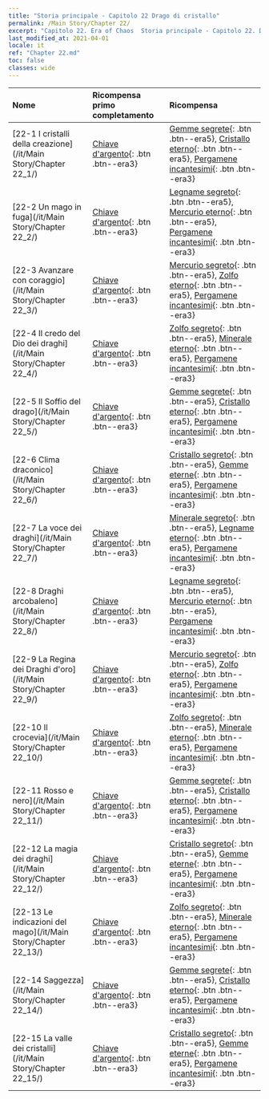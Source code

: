 ```yaml
---
title: "Storia principale - Capitolo 22 Drago di cristallo"
permalink: /Main Story/Chapter 22/
excerpt: "Capitolo 22. Era of Chaos  Storia principale - Capitolo 22. Drago di cristallo"
last_modified_at: 2021-04-01
locale: it
ref: "Chapter 22.md"
toc: false
classes: wide
---
```


  | Nome |  Ricompensa primo completamento | Ricompensa |
  |:------------|:------------|:------------| 
  | [22-1 I cristalli della creazione](/it/Main Story/Chapter 22_1/) | [Chiave d'argento](/it/Items/con_693/){: .btn .btn--era3} | [Gemme segrete](/it/Items/mat_79/){: .btn .btn--era5}, [Cristallo eterno](/it/Items/mat_73/){: .btn .btn--era5}, [Pergamene incantesimi](/it/Items/con_694/){: .btn .btn--era3} |
  | [22-2 Un mago in fuga](/it/Main Story/Chapter 22_2/) | [Chiave d'argento](/it/Items/con_693/){: .btn .btn--era3} | [Legname segreto](/it/Items/mat_76/){: .btn .btn--era5}, [Mercurio eterno](/it/Items/mat_70/){: .btn .btn--era5}, [Pergamene incantesimi](/it/Items/con_694/){: .btn .btn--era3} |
  | [22-3 Avanzare con coraggio](/it/Main Story/Chapter 22_3/) | [Chiave d'argento](/it/Items/con_693/){: .btn .btn--era3} | [Mercurio segreto](/it/Items/mat_77/){: .btn .btn--era5}, [Zolfo eterno](/it/Items/mat_71/){: .btn .btn--era5}, [Pergamene incantesimi](/it/Items/con_694/){: .btn .btn--era3} |
  | [22-4 Il credo del Dio dei draghi](/it/Main Story/Chapter 22_4/) | [Chiave d'argento](/it/Items/con_693/){: .btn .btn--era3} | [Zolfo segreto](/it/Items/mat_78/){: .btn .btn--era5}, [Minerale eterno](/it/Items/mat_68/){: .btn .btn--era5}, [Pergamene incantesimi](/it/Items/con_694/){: .btn .btn--era3} |
  | [22-5 Il Soffio del drago](/it/Main Story/Chapter 22_5/) | [Chiave d'argento](/it/Items/con_693/){: .btn .btn--era3} | [Gemme segrete](/it/Items/mat_79/){: .btn .btn--era5}, [Cristallo eterno](/it/Items/mat_73/){: .btn .btn--era5}, [Pergamene incantesimi](/it/Items/con_694/){: .btn .btn--era3} |
  | [22-6 Clima draconico](/it/Main Story/Chapter 22_6/) | [Chiave d'argento](/it/Items/con_693/){: .btn .btn--era3} | [Cristallo segreto](/it/Items/mat_80/){: .btn .btn--era5}, [Gemme eterne](/it/Items/mat_72/){: .btn .btn--era5}, [Pergamene incantesimi](/it/Items/con_694/){: .btn .btn--era3} |
  | [22-7 La voce dei draghi](/it/Main Story/Chapter 22_7/) | [Chiave d'argento](/it/Items/con_693/){: .btn .btn--era3} | [Minerale segreto](/it/Items/mat_75/){: .btn .btn--era5}, [Legname eterno](/it/Items/mat_69/){: .btn .btn--era5}, [Pergamene incantesimi](/it/Items/con_694/){: .btn .btn--era3} |
  | [22-8 Draghi arcobaleno](/it/Main Story/Chapter 22_8/) | [Chiave d'argento](/it/Items/con_693/){: .btn .btn--era3} | [Legname segreto](/it/Items/mat_76/){: .btn .btn--era5}, [Mercurio eterno](/it/Items/mat_70/){: .btn .btn--era5}, [Pergamene incantesimi](/it/Items/con_694/){: .btn .btn--era3} |
  | [22-9 La Regina dei Draghi d'oro](/it/Main Story/Chapter 22_9/) | [Chiave d'argento](/it/Items/con_693/){: .btn .btn--era3} | [Mercurio segreto](/it/Items/mat_77/){: .btn .btn--era5}, [Zolfo eterno](/it/Items/mat_71/){: .btn .btn--era5}, [Pergamene incantesimi](/it/Items/con_694/){: .btn .btn--era3} |
  | [22-10 Il crocevia](/it/Main Story/Chapter 22_10/) | [Chiave d'argento](/it/Items/con_693/){: .btn .btn--era3} | [Zolfo segreto](/it/Items/mat_78/){: .btn .btn--era5}, [Minerale eterno](/it/Items/mat_68/){: .btn .btn--era5}, [Pergamene incantesimi](/it/Items/con_694/){: .btn .btn--era3} |
  | [22-11 Rosso e nero](/it/Main Story/Chapter 22_11/) | [Chiave d'argento](/it/Items/con_693/){: .btn .btn--era3} | [Gemme segrete](/it/Items/mat_79/){: .btn .btn--era5}, [Cristallo eterno](/it/Items/mat_73/){: .btn .btn--era5}, [Pergamene incantesimi](/it/Items/con_694/){: .btn .btn--era3} |
  | [22-12 La magia dei draghi](/it/Main Story/Chapter 22_12/) | [Chiave d'argento](/it/Items/con_693/){: .btn .btn--era3} | [Cristallo segreto](/it/Items/mat_80/){: .btn .btn--era5}, [Gemme eterne](/it/Items/mat_72/){: .btn .btn--era5}, [Pergamene incantesimi](/it/Items/con_694/){: .btn .btn--era3} |
  | [22-13 Le indicazioni del mago](/it/Main Story/Chapter 22_13/) | [Chiave d'argento](/it/Items/con_693/){: .btn .btn--era3} | [Zolfo segreto](/it/Items/mat_78/){: .btn .btn--era5}, [Minerale eterno](/it/Items/mat_68/){: .btn .btn--era5}, [Pergamene incantesimi](/it/Items/con_694/){: .btn .btn--era3} |
  | [22-14 Saggezza](/it/Main Story/Chapter 22_14/) | [Chiave d'argento](/it/Items/con_693/){: .btn .btn--era3} | [Gemme segrete](/it/Items/mat_79/){: .btn .btn--era5}, [Cristallo eterno](/it/Items/mat_73/){: .btn .btn--era5}, [Pergamene incantesimi](/it/Items/con_694/){: .btn .btn--era3} |
  | [22-15 La valle dei cristalli](/it/Main Story/Chapter 22_15/) | [Chiave d'argento](/it/Items/con_693/){: .btn .btn--era3} | [Cristallo segreto](/it/Items/mat_80/){: .btn .btn--era5}, [Gemme eterne](/it/Items/mat_72/){: .btn .btn--era5}, [Pergamene incantesimi](/it/Items/con_694/){: .btn .btn--era3} |
